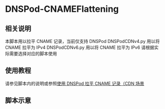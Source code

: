 # DNSPod-CNAMEFlattening
## 相关说明
本脚本用以拉平 CNAME 记录，当前仅支持 DNSPod
DNSPodCDNv4.py 用以将 CNAME 拉平为 IPv4
DNSPodCDNv6.py 用以将 CNAME 拉平为 IPv6
请根据实际需要选择对应的脚本使用
## 使用教程
请参见脚本内的说明或参照[使用 DNSPod 拉平 CNAME 记录（CDN 场景](https://r2wind.cn/articles/20230108.html)
## 脚本示意
